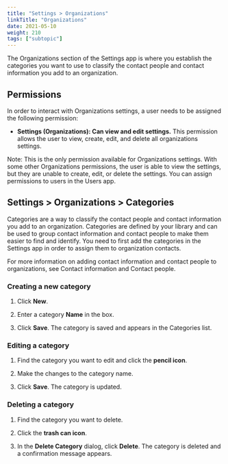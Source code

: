 ```yaml
---
title: "Settings > Organizations"
linkTitle: "Organizations"
date: 2021-05-10
weight: 210
tags: ["subtopic"]   
---
```


The Organizations section of the Settings app is where you establish the categories you want to use to classify the contact people and contact information you add to an organization.


## Permissions

In order to interact with Organizations settings, a user needs to be assigned the following permission:



*   **Settings (Organizations): Can view and edit settings.** This permission allows the user to view, create, edit, and delete all organizations settings.

Note: This is the only permission available for Organizations settings. With some other Organizations permissions, the user is able to view the settings, but they are unable to create, edit, or delete the settings. You can assign permissions to users in the Users app.


## Settings > Organizations > Categories

Categories are a way to classify the contact people and contact information you add to an organization. Categories are defined by your library and can be used to group contact information and contact people to make them easier to find and identify. You need to first add the categories in the Settings app in order to assign them to organization contacts.

For more information on adding contact information and contact people to organizations, see Contact information and Contact people.


### Creating a new category

1. Click **New**.

2. Enter a category **Name** in the box.

3. Click **Save**. The category is saved and appears in the Categories list.


### Editing a category

1. Find the category you want to edit and click the **pencil icon**.

2. Make the changes to the category name.

3. Click **Save**. The category is updated.


### Deleting a category

1. Find the category you want to delete.

2. Click the **trash can icon**.

3. In the **Delete Category** dialog, click **Delete**. The category is deleted and a confirmation message appears.
